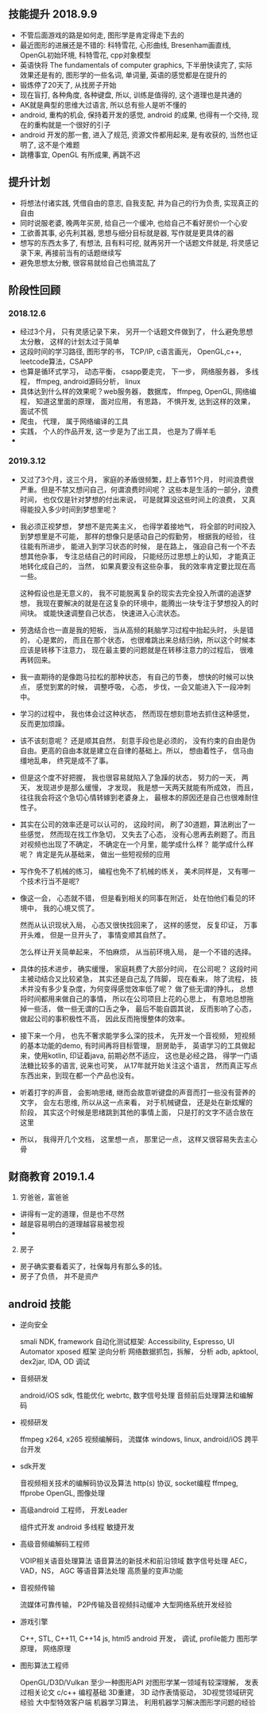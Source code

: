 
## 技能提升 2018.9.9
- 不管后面游戏的路是如何走, 图形学是肯定得走下去的
- 最近图形的进展还是不错的: 科特雪花, 心形曲线, Bresenham画直线, OpenGL初始环境, 科特雪花, cpp对象模型
- 英语快将 The fundamentals of computer graphics, 下半册快读完了, 实际效果还是有的, 图形学的一些名词, 单词量, 英语的感觉都是在提升的
- 锻炼停了20天了, 从找房子开始
- 现在盲打, 各种角度, 各种键盘, 所以, 训练是值得的, 这个道理也是共通的
- AK就是典型的思维大过语言, 所以总有些人是听不懂的
- android, 重构的机会, 保持着开发的感觉, android 的成果, 也得有一个交待, 现在的重构就是一个很好的引子
- android 开发的那一套, 进入了规范, 资源文件都用起来, 是有收获的, 当然也证明了, 这不是个难题
- 跳槽事宜, OpenGL 有所成果, 再跳不迟

## 提升计划
- 将想法付诸实践, 凭借自由的意志, 自我支配, 并为自己的行为负责, 实现真正的自由
- 同时说服老婆, 晚两年买房, 给自己一个缓冲, 也给自己不看好房价一个心安
- 工欲善其事, 必先利其器, 思想与细分目标就是器, 写作就是更具体的器
- 想写的东西太多了,  有想法, 且有料可挖, 就再另开一个话题文件就是, 将灵感记录下来, 再接前当有的话题继续写
- 避免思想太分散, 很容易就给自己也搞混乱了

## 阶段性回顾 
### 2018.12.6
- 经过3个月， 只有灵感记录下来， 另开一个话题文件做到了， 什么避免思想太分散， 这样的计划太过于简单
- 这段时间的学习路径, 图形学的书， TCP/IP, c语言画光， OpenGL,c++, leetcode算法，CSAPP
- 也算是循环式学习， 动态平衡， csapp要走完， 下一步， 网络服务器， 多线程， ffmpeg, android源码分析， linux
- 具体达到什么样的效果呢？web服务器， 数据库， ffmpeg, OpenGL, 网络编程， 知道这里面的原理， 面对应用， 有思路， 不惧开发, 达到这样的效果， 面试不慌
- 爬虫， 代理， 属于网络编译的工具
- 实践， 个人的作品开发, 这一步是为了出工具， 也是为了缛羊毛
-
### 2019.3.12
- 又过了3个月，这三个月， 家庭的矛盾很频繁，赶上春节1个月， 时间浪费很严重。但是不禁又想问自己，何谓浪费时间呢？ 这些本是生活的一部分，浪费时间， 也仅仅是针对梦想的付出来说， 可是就算没这些时间上的浪费， 又真得能投入多少时间到梦想里呢？
- 我必须正视梦想， 梦想不是完美主义， 也得学着接地气， 将全部的时间投入到梦想里是不可能， 那样的想像只是感动自己的假勤劳， 根据我的经验， 往往能有所进步， 能进入到学习状态的时候， 是在路上， 强迫自己有一个不去想其他杂事， 专注总结自己的时间段， 只能经历过思想上的认知， 才能真正地转化成自己的， 当然， 如果真要没有这些杂事， 我的效率肯定要比现在高一些。 

    这种假设也是无意义的， 我不可能脱离复杂的现实去完全投入所谓的追逐梦想， 我现在要解决的就是在这复杂的环境中，能腾出一块专注于梦想投入的时间块。 或能快速调整自己状态， 快速进入心流状态。 

- 劳逸结合也一直是我的短板， 当从高频的耗脑学习过程中抬起头时， 头是错的， 心是累的， 而且在那个状态， 也很难跳出来总结归纳，所以这个时候本应该是转移下注意力， 现在最主要的问题就是在转移注意力的过程后， 很难再转回来。 
- 我一直期待的是像跑马拉松的那种状态， 有自己的节奏， 想快的时候可以快点， 感觉到累的时候， 调整呼吸， 心态， 步伐，一会又能进入下一段冲刺中。
- 学习的过程中， 我也体会过这种状态， 然而现在想刻意地去抓住这种感觉， 反而更加烦躁。
- 该不该刻意呢？ 还是顺其自然， 刻意手段也是必须的， 没有约束的自由是伪自由。更高的自由本就是建立在自律的基础上。所以， 想由着性子， 信马由缰地乱串， 终究是成不了事。 
- 但是这个度不好把握， 我也很容易就陷入了急躁的状态， 努力的一天， 两天， 发现进步是那么缓慢， 才发现， 我是想一天两天就能有所成效， 而且， 往往我会将这个急切心情转嫁到老婆身上， 最根本的原因还是自己也很难耐住性子。
- 其实在公司的效率还是可以认可的， 这段时间， 刷了30道题，算法刷出了一些感觉， 然而现在找工作急切， 又失去了心态， 没有心思再去刷题了。而且对视频也出现了不确定， 不确定在一个月里，能学成什么样？ 能学成什么样呢？ 肯定是先从基础来， 做出一些短视频的应用 
- 写作免不了机械的练习， 编程也免不了机械的练关， 美术同样是， 又有哪一个技术行当不是呢?
- 像这一会， 心态就不错， 但是看到相关的同事在附近， 处在怕他们看见的环境中， 我的心境又慌了。

    然而从认识现状入局， 心态又很快找回来了， 这样的感觉， 反复印证， 万事开头难， 但是一旦开头了， 事情变顺其自然了。

    怎么样让开关简单起来， 不怕麻烦， 从当前环境入局， 是一个不错的选择。
- 具体的技术进步， 确实缓慢， 家庭耗费了大部分时间， 在公司呢？ 这段时间主被动结合又比较紧急， 其实还是自己乱了阵脚， 现在看来， 除了流程， 技术并没有多少复杂度，为何变得感觉效率低了呢？ 做了些无谓的挣扎， 总想将时间都用来做自己的事情， 所以在公司项目上花的心思上， 有意地总想拖掉一些活， 做一些无谓的口舌之争， 最后不能自圆其说， 反而影响了心态， 做起公司的事积极性不高， 因此反而拖慢整体的效率。
- 接下来一个月， 也先不奢求能学多么深的技术， 先开发一个音视频， 短视频的基本功能的demo, 有时间再将目标管理， 厨房助手， 英语学习的工具做起来，使用kotlin,  印证着java,  前期必然不适应， 这也是必经之路， 得学一门语法糖比较多的语言, 说来也可笑， 从17年就开始关注这个语言， 然而真正写点东西出来，到现在都一个产品也没有。
- 听着打字的声音， 会影响思绪, 继而会故意听键盘的声音而打一些没有营养的文字， 会左右思维, 所以从这一点来看， 对于机械键盘， 还是处在新炫耀的阶段， 其实这个时候是思绪跳到其他的事情上面， 只是打的文字不适合放在这里
- 所以， 我得开几个文档， 这里想一点， 那里记一点， 这样又很容易失去主心骨

## 财商教育 2019.1.4
1. 穷爸爸，富爸爸
- 讲得有一定的道理，但是也不尽然
- 越是容易明白的道理越容易被忽视
- 

2. 房子
- 房子确实要看着买了，社保每月有那么多的钱。
- 房子了负债， 并不是资产

## android 技能
- 逆向安全

    smali
    NDK, framework
    自动化测试框架: Accessibility, Espresso, UI Automator
    xposed 框架
    逆向分析
    网络数据抓包，拆解， 分析
    adb, apktool, dex2jar, IDA, OD 调试

- 音频研发

    android/iOS sdk, 性能优化
    webrtc, 
    数字信号处理
    音频前后处理算法和编解码

- 视频研发

    ffmpeg
    x264, x265
    视频编解码， 流媒体
    windows, linux, android/iOS 跨平台开发

- sdk开发

    音视频相关技术的编解码协议及算法
    http(s) 协议, socket编程
    ffmpeg, ffprobe
    OpenGL, 图像处理

- 高级android 工程师， 开发Leader

    组件式开发
    android 多线程
    敏捷开发

- 高级音频编解码工程师

    VOIP相关语音处理算法
    语音算法的新技术和前沿领域
    数字信号处理
    AEC，VAD，NS， AGC 等语音算法处理
    高质量的变声功能

- 音视频传输

    流媒体可靠传输， P2P传输及音视频抖动缓冲
    大型网络系统开发经验

- 游戏引擎

    C++, STL, C++11, C++14
    js, html5
    android 开发， 调试, profile能力
    图形学原理， 网络原理

- 图形算法工程师

    OpenGL/D3D/Vulkan 至少一种图形API
    对图形学某一领域有较深理解， 发表过相关论文 
    c/c++ 编程基础
    3D重建， 3D 动作表情驱动， 3D视觉领域研究经验
    大中型特效客户端
    机器学习算法， 利用机器学习解决图形学问题的经验

